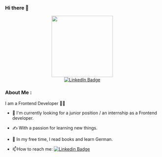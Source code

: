 ### Hi there 👋
<div id="header" align="center">
  <img src="https://media.giphy.com/media/L1R1tvI9svkIWwpVYr/giphy.gif" width="200"/>
</div>
<div id="badges" align="center">
   <a href="www.linkedin.com/in/anna-ostanina-3a685157">
     <img src="https://img.shields.io/badge/LinkedIn-blue?style=for-the-badge&logo=linkedin&logoColor=white" alt="LinkedIn Badge"/> </a>
</div>

### About Me :

I am a Frontend Developer :woman_technologist:

- :telescope: I'm currently looking for a junior position / an internship as a Frontend developer.
  
- :writing_hand: With a passion for learning new things.
  
- :owl: In my free time, I read books and learn German.
  
- :mailbox:How to reach me: [![Linkedin Badge](https://img.shields.io/badge/-LinkedIn-blue?style=flat&logo=Linkedin&logoColor=white)](www.linkedin.com/in/anna-ostanina-3a685157)


